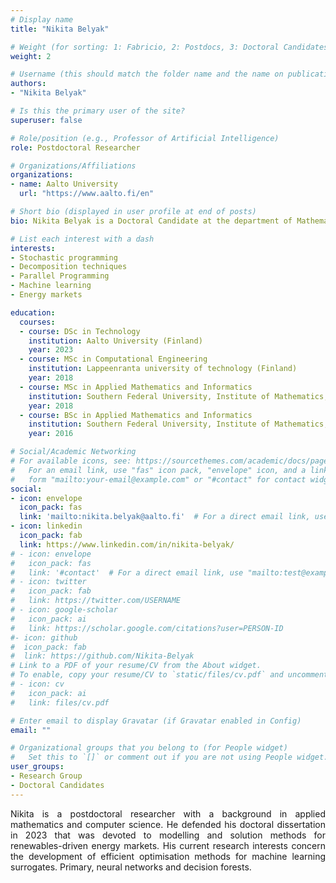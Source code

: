 ```yaml
---
# Display name
title: "Nikita Belyak"

# Weight (for sorting: 1: Fabricio, 2: Postdocs, 3: Doctoral Candidates, 4: Research Assistants)
weight: 2

# Username (this should match the folder name and the name on publications)
authors:
- "Nikita Belyak"

# Is this the primary user of the site?
superuser: false

# Role/position (e.g., Professor of Artificial Intelligence)
role: Postdoctoral Researcher

# Organizations/Affiliations
organizations:
- name: Aalto University
  url: "https://www.aalto.fi/en"

# Short bio (displayed in user profile at end of posts)
bio: Nikita Belyak is a Doctoral Candidate at the department of Mathematics and Systems Analysis of Aalto University.

# List each interest with a dash
interests:
- Stochastic programming
- Decomposition techniques
- Parallel Programming
- Machine learning
- Energy markets

education:
  courses:
  - course: DSc in Technology 
    institution: Aalto University (Finland)
    year: 2023
  - course: MSc in Computational Engineering 
    institution: Lappeenranta university of technology (Finland)
    year: 2018
  - course: MSc in Applied Mathematics and Informatics
    institution: Southern Federal University, Institute of Mathematics, Mechanics and Computer Science (Russian Federation)
    year: 2018
  - course: BSc in Applied Mathematics and Informatics
    institution: Southern Federal University, Institute of Mathematics,Mechanics and Computer Science (Russian Federation)
    year: 2016

# Social/Academic Networking
# For available icons, see: https://sourcethemes.com/academic/docs/page-builder/#icons
#   For an email link, use "fas" icon pack, "envelope" icon, and a link in the
#   form "mailto:your-email@example.com" or "#contact" for contact widget.
social:
- icon: envelope
  icon_pack: fas
  link: 'mailto:nikita.belyak@aalto.fi'  # For a direct email link, use "mailto:test@example.org".
- icon: linkedin
  icon_pack: fab
  link: https://www.linkedin.com/in/nikita-belyak/
# - icon: envelope
#   icon_pack: fas
#   link: '#contact'  # For a direct email link, use "mailto:test@example.org".
# - icon: twitter
#   icon_pack: fab
#   link: https://twitter.com/USERNAME
# - icon: google-scholar
#   icon_pack: ai
#   link: https://scholar.google.com/citations?user=PERSON-ID
#- icon: github
#  icon_pack: fab
#  link: https://github.com/Nikita-Belyak
# Link to a PDF of your resume/CV from the About widget.
# To enable, copy your resume/CV to `static/files/cv.pdf` and uncomment the lines below.
# - icon: cv
#   icon_pack: ai
#   link: files/cv.pdf

# Enter email to display Gravatar (if Gravatar enabled in Config)
email: ""

# Organizational groups that you belong to (for People widget)
#   Set this to `[]` or comment out if you are not using People widget.
user_groups:
- Research Group
- Doctoral Candidates
---
```

<div style="text-align: justify">
Nikita is a postdoctoral researcher with a background in applied mathematics and computer science. He defended his doctoral dissertation in 2023 that was devoted to  modelling and solution methods for renewables-driven energy markets. His current research interests concern the development of efficient optimisation methods for machine learning surrogates. Primary, neural networks and decision forests. 
</div>